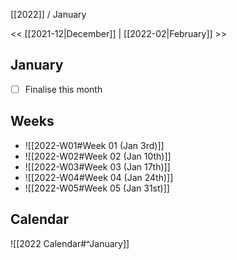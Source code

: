 [[2022]] / January

<< [[2021-12|December]]  | [[2022-02|February]]  >>︎

## January
- [ ] Finalise this month


## Weeks
- ![[2022-W01#Week 01 (Jan 3rd)]]
- ![[2022-W02#Week 02 (Jan 10th)]]
- ![[2022-W03#Week 03 (Jan 17th)]]
- ![[2022-W04#Week 04 (Jan 24th)]]
- ![[2022-W05#Week 05 (Jan 31st)]]

## Calendar
![[2022 Calendar#^January]]
